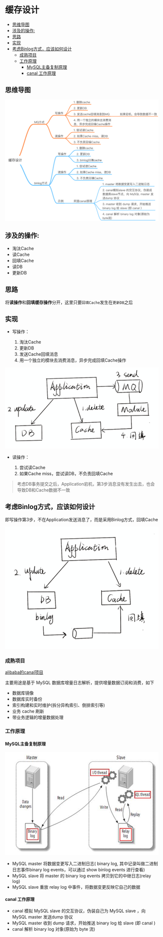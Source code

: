 # 缓存设计

<!-- @import "[TOC]" {cmd="toc" depthFrom=2 depthTo=6 orderedList=false} -->
<!-- code_chunk_output -->

* [思维导图](#思维导图)
* [涉及的操作:](#涉及的操作)
* [思路](#思路)
* [实现](#实现)
* [考虑Binlog方式，应该如何设计](#考虑binlog方式应该如何设计)
	* [成熟项目](#成熟项目)
	* [工作原理](#工作原理)
		* [MySQL主备复制原理](#mysql主备复制原理)
		* [canal 工作原理](#canal-工作原理)

<!-- /code_chunk_output -->
## 思维导图

![1y](assets/缓存设计.png)

## 涉及的操作:

- 淘汰Cache
- 读Cache
- 回填Cache
- 读DB
- 更新DB

## 思路

将**读操作**和**回填缓存操作**分开，这里只要`回填Cache`发生在`更新DB`之后

## 实现

- 写操作：

  1. 淘汰Cache
  2. 更新DB
  3. 发送Cache回填消息
  4. 用一个独立的模块去消费消息，异步完成回填Cache操作



![image-20191006110925477](assets/image-20191006110925477.png)

- 读操作：

  1. 尝试读Cache
  2. 如果Cache miss，尝试读DB，不负责回填Cache



> 考虑DB事务提交之后，Application宕机，第3步消息没有发生出去，也会导致DB和Cache数据不一致



## 考虑Binlog方式，应该如何设计

即写操作第3步，不在Application发送消息了，而是采用Binlog方式，回填Cache

![image-20191006111431626](assets/image-20191006111431626.png)

### 成熟项目

[alibaba的canal项目](https://github.com/alibaba/canal)

主要用途是基于 MySQL 数据库增量日志解析，提供增量数据订阅和消费，如下

- 数据库镜像
- 数据库实时备份
- 索引构建和实时维护(拆分异构索引、倒排索引等)
- 业务 cache 刷新
- 带业务逻辑的增量数据处理

### 工作原理

#### MySQL主备复制原理

![img](assets/687474703a2f2f646c2e69746579652e636f6d2f75706c6f61642f6174746163686d656e742f303038302f333038362f34363863316131342d653761642d333239302d396433642d3434616335303161373232372e6a7067.jpeg)

- MySQL master 将数据变更写入二进制日志( binary log, 其中记录叫做二进制日志事件binary log events，可以通过 show binlog events 进行查看)
- MySQL slave 将 master 的 binary log events 拷贝到它的中继日志(relay log)
- MySQL slave 重放 relay log 中事件，将数据变更反映它自己的数据

#### canal 工作原理

- canal 模拟 MySQL slave 的交互协议，伪装自己为 MySQL slave ，向 MySQL master 发送dump 协议
- MySQL master 收到 dump 请求，开始推送 binary log 给 slave (即 canal )
- canal 解析 binary log 对象(原始为 byte 流)
